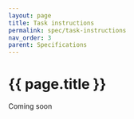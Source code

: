 ```yaml
---
layout: page
title: Task instructions
permalink: spec/task-instructions
nav_order: 3
parent: Specifications
---
```



# {{ page.title }}

Coming soon
